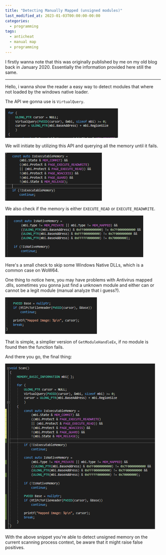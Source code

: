 ```yaml
---
title: "Detecting Manually Mapped (unsigned modules)"
last_modified_at: 2023-01-03T00:00:00-00:00
categories:
  - programming
tags:
  - anticheat
  - manual map
  - programming
---
```


I firstly wanna note that this was originally published by me on my old blog back in January 2020. Essentially the information provided here still the same.

-----

Hello, i wanna show the reader a easy way to detect modules that where not loaded by the windows native loader.

The API we gonna use is `VirtualQuery`.

![img](/assets/img/post_detect_mapped/1.png)

We will initiate by utilizing this API and querying all the memory until it fails.

![img](/assets/img/post_detect_mapped/2.png)

We also check if the memory is either `EXECUTE_READ` or `EXECUTE_READWRITE`.

![img](/assets/img/post_detect_mapped/3.png)

 Here's a small check to skip some Windows Native DLLs, which is a common case on WoW64.

One thing to notice here, you may have problems with Antivirus mapped .dlls, sometimes you gonna just find a unknown module and either can or cannot be a legit module (manual analyze that i guess?).

![img](/assets/img/post_detect_mapped/4.png)

 That is simple, a simplier version of `GetModuleHandleEx`, if no module is found then the function fails.

And there you go, the final thing:

![img](/assets/img/post_detect_mapped/5.png)

With the above snippet you're able to detect unsigned memory on the current scanning process context, be aware that it might raise false positives.